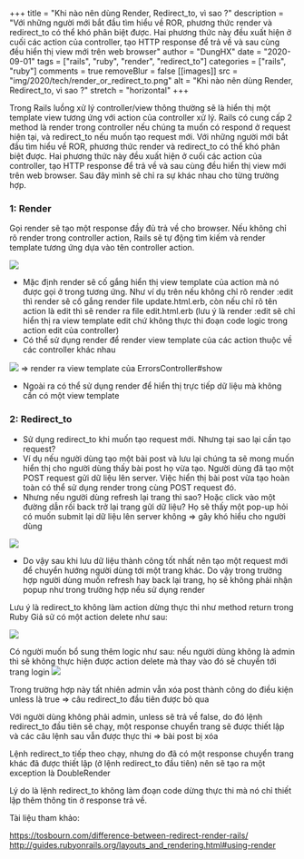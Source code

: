 +++
title = "Khi nào nên dùng Render, Redirect_to, vì sao ?"
description = "Với những người mới bắt đầu tìm hiểu về ROR, phương thức render và redirect_to có thể khó phân biệt được. Hai phương thức này đều xuất hiện ở cuối các action của controller, tạo HTTP response để trả về và sau cùng đều hiển thị view mới trên web browser"
author = "DungHX"
date = "2020-09-01"
tags = ["rails", "ruby", "render", "redirect_to"]
categories = ["rails", "ruby"]
comments = true
removeBlur = false
[[images]]
  src = "img/2020/tech/render_or_redirect_to.png"
  alt = "Khi nào nên dùng Render, Redirect_to, vì sao ?"
  stretch = "horizontal"
+++

Trong Rails luồng xử lý controller/view thông thường sẽ là hiển thị một template view tương ứng với action của controller xử lý. Rails có cung cấp 2 method là render trong controller nếu chúng ta muốn có respond ở request hiện tại, và redirect_to nếu muốn tạo request mới. Với những người mới bắt đầu tìm hiểu về ROR, phương thức render và redirect_to có thể khó phân biệt được. Hai phương thức này đều xuất hiện ở cuối các action của controller, tạo HTTP response để trả về và sau cùng đều hiển thị view mới trên web browser. Sau đây mình sẽ chỉ ra sự khác nhau cho từng trường hợp.

### 1: Render
Gọi render sẽ tạo một response đầy đủ trả về cho browser. Nếu không chỉ rõ render trong controller action, Rails sẽ tự động tìm kiếm và render template tương ứng dựa vào tên controller action.

![](https://images.viblo.asia/8942ff02-abbd-461e-8f04-55241bed5db6.png)

*  Mặc định render sẽ cố gắng hiển thị view template của action mà nó được gọi ở trong tương ứng. Như ví dụ trên nếu không chỉ rõ render :edit thì render sẽ cố gắng render file update.html.erb, còn nếu chỉ rõ tên action là edit thì sẽ render ra file edit.html.erb (lưu ý là render :edit sẽ chỉ hiển thị ra view template edit chứ không thực thi đoạn code logic trong action edit của controller)
*  Có thể sử dụng render để render view template của các action thuộc về các controller khác nhau

![](https://images.viblo.asia/5f217869-ec4e-4eee-bd4a-ae01b6e7252e.png)
                     => render ra view template của ErrorsController#show

* Ngoài ra có thể sử dụng render để hiển thị trực tiếp dữ liệu mà không cần có một view template

### 2: Redirect_to

* Sử dụng redirect_to khi muốn tạo request mới. Nhưng tại sao lại cần tạo request?
* Ví dụ nếu người dùng tạo một bài post và lưu lại chúng ta sẽ mong muốn hiển thị cho người dùng thấy bài post họ vừa tạo. Người dùng đã tạo một POST request gửi dữ liệu lên server. Việc hiển thị bài post vừa tạo hoàn toàn có thể sử dụng render trong cùng POST request đó.
*  Nhưng nếu người dùng refresh lại trang thì sao? Hoặc click vào một đường dẫn rồi back trở lại trang gửi dữ liệu? Họ sẽ thấy một pop-up hỏi có muốn submit lại dữ liệu lên server không => gây khó hiểu cho người dùng

![](https://images.viblo.asia/fb9165ef-f7bc-40bb-b397-e52c0d04e19d.png)

*  Do vậy sau khi lưu dữ liệu thành công tốt nhất nên tạo một request mới để chuyển hướng người dùng tới một trang khác. Do vậy trong trường hợp người dùng muốn refresh hay back lại trang, họ sẽ không phải nhận popup như trong trường hợp nếu sử dụng render

Lưu ý là redirect_to không làm action dừng thực thi như method return trong Ruby
Giả sử có một action delete như sau:

![](https://images.viblo.asia/7a4f65f7-e901-495b-820d-3d33ac2782e7.png)

Có người muốn bổ sung thêm logic như sau: nếu người dùng không là admin thì sẽ không thực hiện được action delete mà thay vào đó sẽ chuyển tới trang login
![](https://images.viblo.asia/08b21656-0c4a-41e5-bf46-47da1eb18670.png)

Trong trường hợp này tất nhiên admin vẫn xóa post thành công do điều kiện unless là true => câu redirect_to đầu tiên được bỏ qua

Với người dùng không phải admin, unless sẽ trả về false, do đó lệnh redirect_to đầu tiên sẽ chạy, một response chuyển trang sẽ được thiết lập và các câu lệnh sau vẫn được thực thi => bài post bị xóa

Lệnh redirect_to tiếp theo chạy, nhưng do đã có một response chuyển trang khác đã được thiết lập (ở lệnh redirect_to đầu tiên) nên sẽ tạo ra một exception là DoubleRender

Lý do là lệnh redirect_to không làm đoạn code dừng thực thi mà nó chỉ thiết lập thêm thông tin ở response trả về.



Tài liệu tham khảo:

https://tosbourn.com/difference-between-redirect-render-rails/ http://guides.rubyonrails.org/layouts_and_rendering.html#using-render
